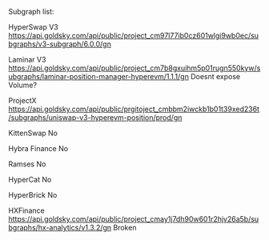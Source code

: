 Subgraph list:

HyperSwap V3
https://api.goldsky.com/api/public/project_cm97l77ib0cz601wlgi9wb0ec/subgraphs/v3-subgraph/6.0.0/gn

Laminar V3
https://api.goldsky.com/api/public/project_cm7b8gxuihm5p01rugn550kyw/subgraphs/laminar-position-manager-hyperevm/1.1.1/gn
Doesnt expose Volume?

ProjectX
https://api.goldsky.com/api/public/prgitoject_cmbbm2iwckb1b01t39xed236t/subgraphs/uniswap-v3-hyperevm-position/prod/gn

KittenSwap
No

Hybra Finance
No

Ramses
No

HyperCat
No

HyperBrick
No

HXFinance
https://api.goldsky.com/api/public/project_cmay1j7dh90w601r2hjv26a5b/subgraphs/hx-analytics/v1.3.2/gn
Broken